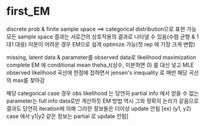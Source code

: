 # first_EM

discrete prob & finite sample space ==> categorical distribution으로 표현 가능
모든 sample space 결과는 서로간의 상호작용의 결과로 나타낼 수 있음(수렴 균형 & 1대1 대응)
미분이 어려운 경우 EM으로 쉽게 optimize 가능(첫 rep 에 가장 크게 변함)

missing, latent data & parameter를 observed data로 likelihood maximization
complete EM 에 conditional mean theha_t(상수, 미분하면 0) 를 대신 넣고 MLE
observed likelihood 곡선에 한점에 접하면서 jensen's inequality 로 매번 해당 곡선의 max를 찾아감

해당 categorical case 경우 obs likelihood 는 당연히 partial info 에서 얻을 수 없는 parameter는 full info data로만 계산하듯
EM 방법 역시 그와 정확히 논리가 같음으로 결과도 당연히 iteration에 의해 그러한 정보들은 더이상 update 안됨
[ex) (y1, y2) case 에서 y1|y2 같은 정보는 partial 로 update 안됨]
